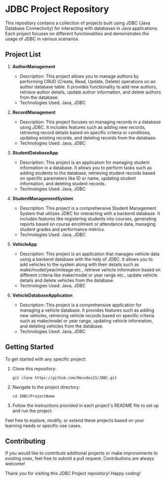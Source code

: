 # JDBC Project Repository

This repository contains a collection of projects built using JDBC (Java Database Connectivity) for interacting with databases in Java applications. Each project focuses on different functionalities and demonstrates the usage of JDBC in various scenarios.

## Project List

1. **AuthorManagement**
   - Description: This project allows you to manage authors by performing CRUD (Create, Read, Update, Delete) operations on an author database table. It provides functionality to add new authors, retrieve author details, update author information, and delete authors from the database.
   - Technologies Used: Java, JDBC

2. **RecordManagement**
   - Description: This project focuses on managing records in a database using JDBC. It includes features such as adding new records, retrieving record details based on specific criteria or conditions, updating existing records, and deleting records from the database.
   - Technologies Used: Java, JDBC

3. **StudentDatabaseApp**
   - Description: This project is an application for managing student information in a database. It allows you to perform tasks such as adding students to the database, retrieving student records based on specific parameters like ID or name, updating student information, and deleting student records.
   - Technologies Used: Java, JDBC

4. **StudentManagementSystem**
   - Description: This project is a comprehensive Student Management System that utilizes JDBC for interacting with a backend database. It includes features like registering students into courses, generating reports based on course enrollment or attendance data, managing student grades and performance metrics.
   - Technologies Used: Java, JDBC

5. **VehicleApp**
   - Description: This project is an application that manages vehicle data using a backend database with the help of JDBC. It allows you to add vehicles to the system along with their details such as make/model/year/mileage etc., retrieve vehicle information based on different criteria like make/model or year range etc., update vehicle details and delete vehicles from the database.
   - Technologies Used: Java, JDBC

6. **VehicleDatabaseApplication**
   - Description: This project is a comprehensive application for managing a vehicle database. It provides features such as adding new vehicles, retrieving vehicle records based on specific criteria such as make/model or year range, updating vehicle information, and deleting vehicles from the database.
   - Technologies Used: Java, JDBC

## Getting Started

To get started with any specific project:

1. Clone this repository:
    ```shell
    git clone https://github.com/Omcodes23/JDBC.git
    ```

2. Navigate to the project directory:
    ```shell
    cd JDBC/ProjectName
    ```

3. Follow the instructions provided in each project's README file to set up and run the project.

Feel free to explore, modify, or extend these projects based on your learning needs or specific use cases.

## Contributing

If you would like to contribute additional projects or make improvements to existing ones, feel free to submit a pull request. Contributions are always welcome!

Thank you for visiting this JDBC Project repository! Happy coding!
